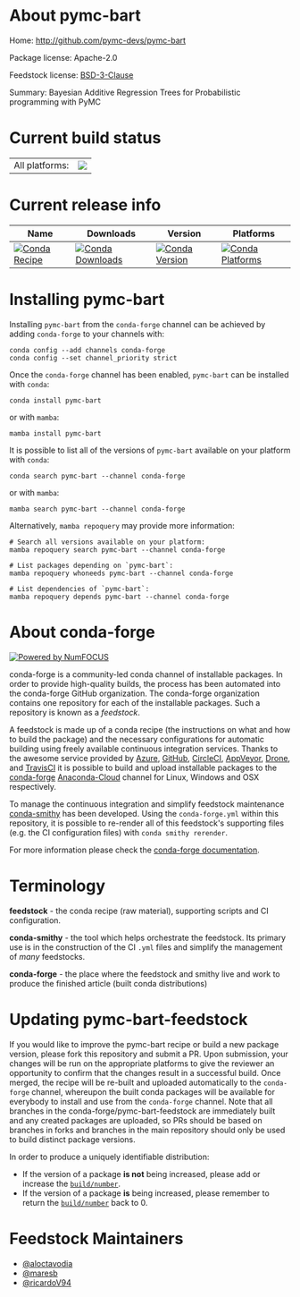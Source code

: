 About pymc-bart
===============

Home: http://github.com/pymc-devs/pymc-bart

Package license: Apache-2.0

Feedstock license: [BSD-3-Clause](https://github.com/conda-forge/pymc-bart-feedstock/blob/main/LICENSE.txt)

Summary: Bayesian Additive Regression Trees for Probabilistic programming with PyMC

Current build status
====================


<table><tr><td>All platforms:</td>
    <td>
      <a href="https://dev.azure.com/conda-forge/feedstock-builds/_build/latest?definitionId=17928&branchName=main">
        <img src="https://dev.azure.com/conda-forge/feedstock-builds/_apis/build/status/pymc-bart-feedstock?branchName=main">
      </a>
    </td>
  </tr>
</table>

Current release info
====================

| Name | Downloads | Version | Platforms |
| --- | --- | --- | --- |
| [![Conda Recipe](https://img.shields.io/badge/recipe-pymc--bart-green.svg)](https://anaconda.org/conda-forge/pymc-bart) | [![Conda Downloads](https://img.shields.io/conda/dn/conda-forge/pymc-bart.svg)](https://anaconda.org/conda-forge/pymc-bart) | [![Conda Version](https://img.shields.io/conda/vn/conda-forge/pymc-bart.svg)](https://anaconda.org/conda-forge/pymc-bart) | [![Conda Platforms](https://img.shields.io/conda/pn/conda-forge/pymc-bart.svg)](https://anaconda.org/conda-forge/pymc-bart) |

Installing pymc-bart
====================

Installing `pymc-bart` from the `conda-forge` channel can be achieved by adding `conda-forge` to your channels with:

```
conda config --add channels conda-forge
conda config --set channel_priority strict
```

Once the `conda-forge` channel has been enabled, `pymc-bart` can be installed with `conda`:

```
conda install pymc-bart
```

or with `mamba`:

```
mamba install pymc-bart
```

It is possible to list all of the versions of `pymc-bart` available on your platform with `conda`:

```
conda search pymc-bart --channel conda-forge
```

or with `mamba`:

```
mamba search pymc-bart --channel conda-forge
```

Alternatively, `mamba repoquery` may provide more information:

```
# Search all versions available on your platform:
mamba repoquery search pymc-bart --channel conda-forge

# List packages depending on `pymc-bart`:
mamba repoquery whoneeds pymc-bart --channel conda-forge

# List dependencies of `pymc-bart`:
mamba repoquery depends pymc-bart --channel conda-forge
```


About conda-forge
=================

[![Powered by
NumFOCUS](https://img.shields.io/badge/powered%20by-NumFOCUS-orange.svg?style=flat&colorA=E1523D&colorB=007D8A)](https://numfocus.org)

conda-forge is a community-led conda channel of installable packages.
In order to provide high-quality builds, the process has been automated into the
conda-forge GitHub organization. The conda-forge organization contains one repository
for each of the installable packages. Such a repository is known as a *feedstock*.

A feedstock is made up of a conda recipe (the instructions on what and how to build
the package) and the necessary configurations for automatic building using freely
available continuous integration services. Thanks to the awesome service provided by
[Azure](https://azure.microsoft.com/en-us/services/devops/), [GitHub](https://github.com/),
[CircleCI](https://circleci.com/), [AppVeyor](https://www.appveyor.com/),
[Drone](https://cloud.drone.io/welcome), and [TravisCI](https://travis-ci.com/)
it is possible to build and upload installable packages to the
[conda-forge](https://anaconda.org/conda-forge) [Anaconda-Cloud](https://anaconda.org/)
channel for Linux, Windows and OSX respectively.

To manage the continuous integration and simplify feedstock maintenance
[conda-smithy](https://github.com/conda-forge/conda-smithy) has been developed.
Using the ``conda-forge.yml`` within this repository, it is possible to re-render all of
this feedstock's supporting files (e.g. the CI configuration files) with ``conda smithy rerender``.

For more information please check the [conda-forge documentation](https://conda-forge.org/docs/).

Terminology
===========

**feedstock** - the conda recipe (raw material), supporting scripts and CI configuration.

**conda-smithy** - the tool which helps orchestrate the feedstock.
                   Its primary use is in the construction of the CI ``.yml`` files
                   and simplify the management of *many* feedstocks.

**conda-forge** - the place where the feedstock and smithy live and work to
                  produce the finished article (built conda distributions)


Updating pymc-bart-feedstock
============================

If you would like to improve the pymc-bart recipe or build a new
package version, please fork this repository and submit a PR. Upon submission,
your changes will be run on the appropriate platforms to give the reviewer an
opportunity to confirm that the changes result in a successful build. Once
merged, the recipe will be re-built and uploaded automatically to the
`conda-forge` channel, whereupon the built conda packages will be available for
everybody to install and use from the `conda-forge` channel.
Note that all branches in the conda-forge/pymc-bart-feedstock are
immediately built and any created packages are uploaded, so PRs should be based
on branches in forks and branches in the main repository should only be used to
build distinct package versions.

In order to produce a uniquely identifiable distribution:
 * If the version of a package **is not** being increased, please add or increase
   the [``build/number``](https://docs.conda.io/projects/conda-build/en/latest/resources/define-metadata.html#build-number-and-string).
 * If the version of a package **is** being increased, please remember to return
   the [``build/number``](https://docs.conda.io/projects/conda-build/en/latest/resources/define-metadata.html#build-number-and-string)
   back to 0.

Feedstock Maintainers
=====================

* [@aloctavodia](https://github.com/aloctavodia/)
* [@maresb](https://github.com/maresb/)
* [@ricardoV94](https://github.com/ricardoV94/)

